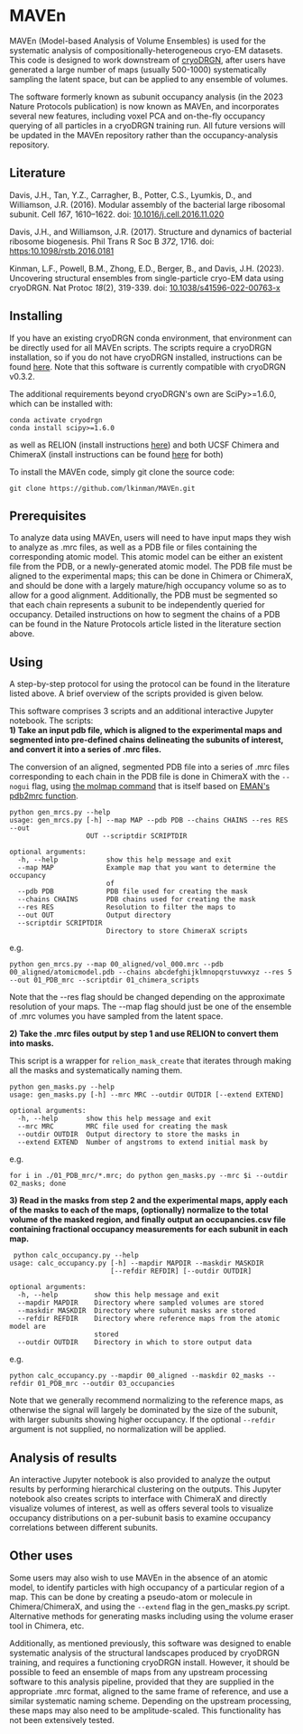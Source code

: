 # MAVEn
MAVEn (Model-based Analysis of Volume Ensembles) is used for the systematic analysis of compositionally-heterogeneous cryo-EM datasets. This code is designed to work downstream of [cryoDRGN](https://github.com/zhonge/cryodrgn), after users have generated a large number of maps (usually 500-1000) systematically sampling the latent space, but can be applied to any ensemble of volumes. 
 
The software formerly known as subunit occupancy analysis (in the 2023 Nature Protocols publication) is now known as MAVEn, and incorporates several new features, including voxel PCA and on-the-fly occupancy querying of all particles in a cryoDRGN training run. All future versions will be updated in the MAVEn repository rather than the occupancy-analysis repository. 
  
## Literature
Davis, J.H., Tan, Y.Z., Carragher, B., Potter, C.S., Lyumkis, D., and Williamson, J.R. (2016). Modular assembly of the bacterial large ribosomal subunit. Cell *167*, 1610–1622. doi: [10.1016/j.cell.2016.11.020](https://doi.org/10.1016/j.cell.2016.11.020)  
  
Davis, J.H., and Williamson, J.R. (2017). Structure and dynamics of bacterial ribosome biogenesis. Phil Trans R Soc B *372*, 1716. doi: [https:10.1098/rstb.2016.0181](https://doi.org/10.1098/rstb.2016.0181)  
  
Kinman, L.F., Powell, B.M., Zhong, E.D., Berger, B., and Davis, J.H. (2023). Uncovering structural ensembles from single-particle cryo-EM data using cryoDRGN. Nat Protoc *18*(2), 319-339. doi: [10.1038/s41596-022-00763-x](https://doi.org/10.1038/s41596-022-00763-x)  

   
## Installing  
If you have an existing cryoDRGN conda environment, that environment can be directly used for all MAVEn scripts. The scripts require a cryoDRGN installation, so if you do not have cryoDRGN installed, instructions can be found [here](https://github.com/zhonge/cryodrgn). Note that this software is currently compatible with cryoDRGN v0.3.2. 

The additional requirements beyond cryoDRGN's own are SciPy>=1.6.0, which can be installed with:  
```
conda activate cryodrgn
conda install scipy>=1.6.0
```  
as well as RELION (install instructions [here](https://relion.readthedocs.io/en/latest/Installation.html)) and both UCSF Chimera and ChimeraX (install instructions can be found [here](https://www.cgl.ucsf.edu/chimera/download.html) for both)

To install the MAVEn code, simply git clone the source code:
```
git clone https://github.com/lkinman/MAVEn.git
```

## Prerequisites
To analyze data using MAVEn, users will need to have input maps they wish to analyze as .mrc files, as well as a PDB file or files containing the corresponding atomic model. This atomic model can be either an existent file from the PDB, or a newly-generated atomic model. The PDB file must be aligned to the experimental maps; this can be done in Chimera or ChimeraX, and should be done with a largely mature/high occupancy volume so as to allow for a good alignment. Additionally, the PDB must be segmented so that each chain represents a subunit to be independently queried for occupancy. Detailed instructions on how to segment the chains of a PDB can be found in the Nature Protocols article listed in the literature section above. 

## Using  
A step-by-step protocol for using the protocol can be found in the literature listed above. A brief overview of the scripts provided is given below.  

This software comprises 3 scripts and an additional interactive Jupyter notebook. The scripts:  
**1) Take an input pdb file, which is aligned to the experimental maps and segmented into pre-defined chains delineating the subunits of interest, and convert it into a series of .mrc files.** 

The conversion of an aligned, segmented PDB file into a series of .mrc files corresponding to each chain in the PDB file is done in ChimeraX with the ```--nogui``` flag, using [the molmap command](https://www.cgl.ucsf.edu/chimerax/docs/user/commands/molmap.html) that is itself based on [EMAN's pdb2mrc function](https://blake.bcm.edu/emanwiki/PdbToMrc). 
  
```
python gen_mrcs.py --help
usage: gen_mrcs.py [-h] --map MAP --pdb PDB --chains CHAINS --res RES --out
                   OUT --scriptdir SCRIPTDIR

optional arguments:
  -h, --help            show this help message and exit
  --map MAP             Example map that you want to determine the occupancy
                        of
  --pdb PDB             PDB file used for creating the mask
  --chains CHAINS       PDB chains used for creating the mask
  --res RES             Resolution to filter the maps to
  --out OUT             Output directory
  --scriptdir SCRIPTDIR
                        Directory to store ChimeraX scripts
```  
e.g.
  
```
python gen_mrcs.py --map 00_aligned/vol_000.mrc --pdb 00_aligned/atomicmodel.pdb --chains abcdefghijklmnopqrstuvwxyz --res 5 --out 01_PDB_mrc --scriptdir 01_chimera_scripts
```  
Note that the --res flag should be changed depending on the approximate resolution of your maps. The --map flag should just be one of the ensemble of .mrc volumes you have sampled from the latent space.


**2) Take the .mrc files output by step 1 and use RELION to convert them into masks.** 
  
This script is a wrapper for ``` relion_mask_create ``` that iterates through making all the masks and systematically naming them.  
```
python gen_masks.py --help
usage: gen_masks.py [-h] --mrc MRC --outdir OUTDIR [--extend EXTEND]

optional arguments:
  -h, --help       show this help message and exit
  --mrc MRC        MRC file used for creating the mask
  --outdir OUTDIR  Output directory to store the masks in
  --extend EXTEND  Number of angstroms to extend initial mask by
```  
 e.g.   
   
 ```
 for i in ./01_PDB_mrc/*.mrc; do python gen_masks.py --mrc $i --outdir 02_masks; done
 ```  
   
**3) Read in the masks from step 2 and the experimental maps, apply each of the masks to each of the maps, (optionally) normalize to the total volume of the masked region, and finally output an occupancies.csv file containing fractional occupancy measurements for each subunit in each map.**
 
```
 python calc_occupancy.py --help
usage: calc_occupancy.py [-h] --mapdir MAPDIR --maskdir MASKDIR
                         [--refdir REFDIR] [--outdir OUTDIR]

optional arguments:
  -h, --help         show this help message and exit
  --mapdir MAPDIR    Directory where sampled volumes are stored
  --maskdir MASKDIR  Directory where subunit masks are stored
  --refdir REFDIR    Directory where reference maps from the atomic model are
                     stored
  --outdir OUTDIR    Directory in which to store output data
```
e.g.  

```
python calc_occupancy.py --mapdir 00_aligned --maskdir 02_masks --refdir 01_PDB_mrc --outdir 03_occupancies
```
   
Note that we generally recommend normalizing to the reference maps, as otherwise the signal will largely be dominated by the size of the subunit, with larger subunits showing higher occupancy. If the optional ```--refdir``` argument is not supplied, no normalization will be applied. 

## Analysis of results
An interactive Jupyter notebook is also provided to analyze the output results by performing hierarchical clustering on the outputs. This Jupyter notebook also creates scripts to interface with ChimeraX and directly visualize volumes of interest, as well as offers several tools to visualize occupancy distributions on a per-subunit basis to examine occupancy correlations between different subunits.  

## Other uses
Some users may also wish to use MAVEn in the absence of an atomic model, to identify particles with high occupancy of a particular region of a map. This can be done by creating a pseudo-atom or molecule in Chimera/ChimeraX, and using the ```--extend``` flag in the gen_masks.py script. Alternative methods for generating masks including using the volume eraser tool in Chimera, etc.   

Additionally, as mentioned previously, this software was designed to enable systematic analysis of the structural landscapes produced by cryoDRGN training, and requires a functioning cryoDRGN install. However, it should be possible to feed an ensemble of maps from any upstream processing software to this analysis pipeline, provided that they are supplied in the appropriate .mrc format, aligned to the same frame of reference, and use a similar systematic naming scheme. Depending on the upstream processing, these maps may also need to be amplitude-scaled. This functionality has not been extensively tested. 
